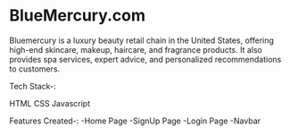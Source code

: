 # BlueMercury.com

Bluemercury is a luxury beauty retail chain in the United States, offering high-end skincare, makeup, haircare, and fragrance products. It also provides spa services, expert advice, and personalized recommendations to customers.

Tech Stack-:

HTML
CSS
Javascript

Features Created-:
-Home Page
-SignUp Page
-Login Page
-Navbar
